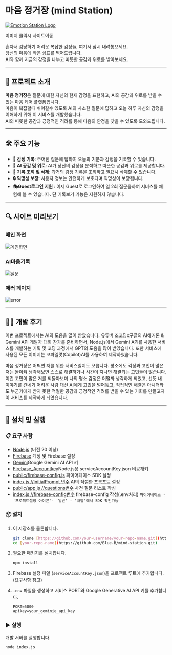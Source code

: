 # 마음 정거장 (mind Station)

[![Emotion Station Logo](https://github.com/user-attachments/assets/0cf25c5e-9c14-4c84-8dc3-8c497ba5fcca)](https://mind-station.org)

이미지 클릭시 사이트이동



혼자서 감당하기 어려운 복잡한 감정들, 여기서 잠시 내려놓으세요.  
당신의 마음에 작은 쉼표를 찍어드립니다.  
AI와 함께 지금의 감정을 나누고 따뜻한 공감과 위로를 받아보세요.

---

## 🌟 프로젝트 소개

**마음 정거장**은 질문에 대한 자신의 현재 감정을 표현하고, AI의 공감과 위로를 받을 수 있는 마음 케어 플랫폼입니다.  
마음이 복잡할때 쉬어갈수 있도록 AI의 사소한 질문에 답하고 오늘 하루 자신의 감정을 이해하기 위해 이 서비스를 개발했습니다.  
AI의 따뜻한 공감과 긍정적인 격려를 통해 마음의 안정을 찾을 수 있도록 도와드립니다.


---

## 🛠️ 주요 기능

- **🌈 감정 기록**: 주어진 질문에 답하여 오늘의 기분과 감정을 기록할 수 있습니다.
- **🤖 AI 공감 및 위로**: AI가 당신의 감정을 분석하고 따뜻한 공감과 위로를 제공합니다.
- **📅 기록 조회 및 삭제**: 과거의 감정 기록을 조회하고 필요시 삭제할 수 있습니다.
- **🔒 익명성 보장**: 사용자 정보는 안전하게 보호되며 익명성이 보장됩니다.
- **🎭Guest로그인 지원** : 이제 Guest로 로그인하여 일 2회 질문을하여 서비스를 체험해 볼 수 있습니다. 단 기록보기 기능은 지원하지 않습니다.

---

## 🔍 사이트 미리보기
### **메인 화면**
![메인화면](https://github.com/user-attachments/assets/9581ea2e-73e0-4f22-9a76-00d75ad3301c)

### **AI마음기록**
![질문](https://github.com/user-attachments/assets/73f76ff5-3743-4c93-9b1d-6de95d41c8e5)

### **에러 페이지**
![error](https://github.com/user-attachments/assets/795921b2-286c-4cb6-a2e1-0487b7caef89)


---

## 👨‍💻 개발 후기
이번 프로젝트에서는 AI의 도움을 많이 받았습니다. 유튜버 조코딩x구글의 AI해커톤 &  Gemini API 개발자 대회 참가를 준비하면서, Node.js에서 Gemini API를 사용한 서비스를 개발하는 기획 및 코딩 과정에서 GPT의 도움을 많이 받았습니다.
또한 서비스에 사용된 모든 이미지는 코파일럿(Copilot)AI를 사용하여 제작하였습니다.


마음 정거장은 어쩌면 저를 위한 서비스일지도 모릅니다. 평소에도 걱정과 고민이 많은 저는 돌이켜 생각해보면 스스로 해결하거나 시간이 지나면 해결되는 고민들이 많습니다. 이런 고민이 많은 저를 되돌아보며 나의 평소 감정은 어떨까 생각하게 되었고, 선뜻 내 이야기를 건네기 어려운 사람 대신 AI에게 고민을 털어놓고, 직접적인 해결은 아니더라도 누군가에게 받지 못한 적절한 공감과 긍정적인 격려를 받을 수 있는 기회를 만들고자 이 서비스를 제작하게 되었습니다.

---

## 🚀 설치 및 실행

### 📋 요구 사항

- [Node.js](https://nodejs.org/) (버전 20 이상)
- [Firebase](https://firebase.google.com/) 계정 및 Firebase 설정
- [Gemini](https://aistudio.google.com/app/apikey?hl=ko)Google Gemini AI API 키
- [Firebase_Accountkey](https://console.firebase.google.com/project/emotion-5b20b/settings/serviceaccounts/adminsdk?hl=ko)Node.js용 serviceAccountKey.json 비공개키
- [public/firebase-config.js](https://console.firebase.google.com/project/emotion-5b20b/settings/general/web:NDIzODI0M2UtMDEyZS00NmM1LTk4N2QtOTkyYzZlZjI4YWM0?hl=ko) 파이어페이스 SDK 설정
- [index.js //initialPrompt 변수](https://github.com/Blue-B/mind-station/blob/main/index.js#L39) AI의 적절한 프롬포트 설정 
- [public/app.js //questions변수](https://github.com/Blue-B/mind-station/blob/main/public/app.js#L34) 사전 질문 리스트 작성
- [index.js //firebase-config변수](https://github.com/Blue-B/mind-station/blob/main/index.js#L28) firebase-config 작성(.env처리) `파이어베이스 - '프로젝트설정 아이콘'- '일반' - '내앱'에서 SDK 확인가능`

### 📦 설치

1. 이 저장소를 클론합니다.

    ```bash
    git clone [https://github.com/your-username/your-repo-name.git](https://github.com/Blue-B/mind-station.git)
    cd [your-repo-name](https://github.com/Blue-B/mind-station.git)
    ```

2. 필요한 패키지를 설치합니다.

    ```bash
    npm install
    ```

3. Firebase 설정 파일 (`serviceAccountKey.json`)을 프로젝트 루트에 추가합니다. (요구사항 참고)

4. `.env` 파일을 생성하고 서비스 PORT와 Google Generative AI API 키를 추가합니다.

    ```
    PORT=5000
    apikey=your_geminie_api_key
    ```

### ▶️ 실행

개발 서버를 실행합니다.

```bash
node index.js
